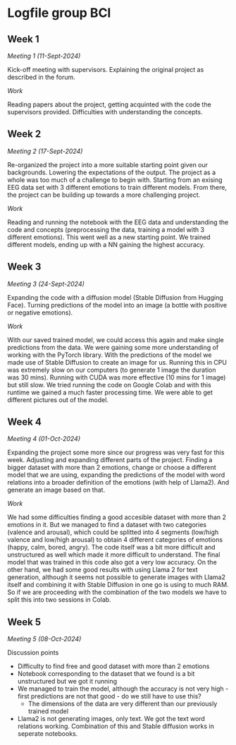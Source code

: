 # Logfile group BCI

## Week 1
_Meeting 1 (11-Sept-2024)_

Kick-off meeting with supervisors. Explaining the original project as described in the forum. 

_Work_

Reading papers about the project, getting acquinted with the code the supervisors provided. Difficulties with understanding the concepts. 

## Week 2
_Meeting 2 (17-Sept-2024)_

Re-organized the project into a more suitable starting point given our backgrounds. Lowering the expectations of the output. The project as a whole was too much of a challenge to begin with. Starting from an exising EEG data set with 3 different emotions to train different models. From there, the project can be building up towards a more challenging project. 

_Work_

Reading and running the notebook with the EEG data and understanding the code and concepts (preprocessing the data, training a model with 3 different emotions). This went well as a new starting point. We trained different models, ending up with a NN gaining the highest accuracy. 

## Week 3
_Meeting 3 (24-Sept-2024)_

Expanding the code with a diffusion model (Stable Diffusion from Hugging Face). Turning predictions of the model into an image (a bottle with positive or negative emotions).

_Work_

With our saved trained model, we could access this again and make single predictions from the data. We were gaining some more understanding of working with the PyTorch library. With the predictions of the model we made use of Stable Diffusion to create an image for us. Running this in CPU was extremely slow on our computers (to generate 1 image the duration was 30 mins). Running with CUDA was more effective (10 mins for 1 image) but still slow. We tried running the code on Google Colab and with this runtime we gained a much faster processing time. We were able to get different pictures out of the model. 


## Week 4
_Meeting 4 (01-Oct-2024)_

Expanding the project some more since our progress was very fast for this week. Adjusting and expanding different parts of the project. Finding a bigger dataset with more than 2 emotions, change or choose a different model that we are using, expanding the predictions of the model with word relations into a broader definition of the emotions (with help of Llama2). And generate an image based on that. 

_Work_

We had some difficulties finding a good accesible dataset with more than 2 emotions in it. But we managed to find a dataset with two categories (valence and arousal), which could be splitted into 4 segments (low/high valence and low/high arousal) to obtain 4 different categories of emotions (happy, calm, bored, angry). The code itself was a bit more difficult and unstructured as well which made it more difficult to understand. The final model that was trained in this code also got a very low accuracy. On the other hand, we had some good results with using Llama 2 for text generation, although it seems not possible to generate images with Llama2 itself and combining it with Stable Diffusion in one go is using to much RAM. So if we are proceeding with the combination of the two models we have to split this into two sessions in Colab. 

## Week 5
_Meeting 5 (08-Oct-2024)_

Discussion points 
- Difficulty to find free and good dataset with more than 2 emotions
- Notebook corresponding to the dataset that we found is a bit unstructured but we got it running
- We managed to train the model, although the accuracy is not very high - first predictions are not that good - do we still have to use this? 
    - The dimensions of the data are very different than our previously trained model 
- Llama2 is not generating images, only text. We got the text word relations working. Combination of this and Stable diffusion works in seperate notebooks. 


